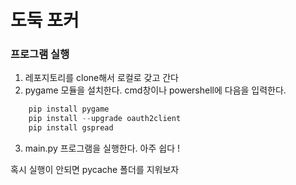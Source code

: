 # 도둑 포커

### 프로그램 실행
1. 레포지토리를 clone해서 로컬로 갖고 간다
2. pygame 모듈을 설치한다. cmd창이나 powershell에 다음을 입력한다.
```powershell
    pip install pygame
    pip install --upgrade oauth2client
    pip install gspread
```
3. main.py 프로그램을 실행한다.
아주 쉽다 !

혹시 실행이 안되면 pycache 폴더를 지워보자
